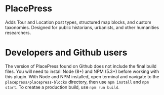 # PlacePress
Adds Tour and Location post types, structured map blocks, and custom taxonomies. Designed for public historians, urbanists, and other humanities researchers.

# Developers and Github users
The version of PlacePress found on Github does not include the final build files. You will need to install Node (8+) and NPM (5.3+) before working with this plugin. With Node and NPM installed, open terminal and navigate to the `placepress/placepress-blocks` directory, then use `npm install` and `npm start`. To creatae a production build, use `npm run build`.
